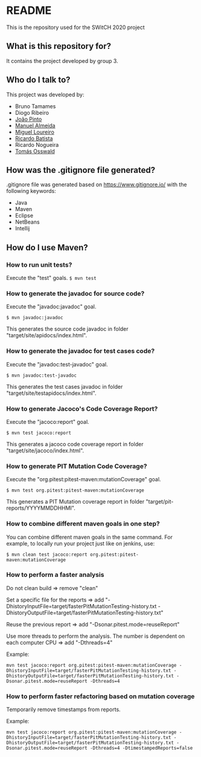 # README #

This is the repository used for the SWitCH 2020 project

## What is this repository for? ##

It contains the project developed by group 3.

## Who do I talk to? ##

This project was developed by:
* Bruno Tamames 
* Diogo Ribeiro 
* [João Pinto](https://github.com/joaoduartepinto) 
* [Manuel Almeida](https://github.com/1201770) 
* [Miguel Loureiro](https://github.com/mloureiro1181945) 
* [Ricardo Batista](https://github.com/dev-rbatista) 
* Ricardo Nogueira 
* [Tomás Osswald](https://github.com/tomas-osswald) 

## How was the .gitignore file generated? ##
.gitignore file was generated based on https://www.gitignore.io/ with the following keywords:
  - Java
  - Maven
  - Eclipse
  - NetBeans
  - Intellij

## How do I use Maven? ##

### How to run unit tests? ###
Execute the "test" goals.
`$ mvn test`

### How to generate the javadoc for source code? ###
Execute the "javadoc:javadoc" goal.

`$ mvn javadoc:javadoc`

This generates the source code javadoc in folder "target/site/apidocs/index.html".

### How to generate the javadoc for test cases code? ###
Execute the "javadoc:test-javadoc" goal.

`$ mvn javadoc:test-javadoc`

This generates the test cases javadoc in folder "target/site/testapidocs/index.html".

### How to generate Jacoco's Code Coverage Report? ###
Execute the "jacoco:report" goal.

`$ mvn test jacoco:report`

This generates a jacoco code coverage report in folder "target/site/jacoco/index.html".

### How to generate PIT Mutation Code Coverage? ###
Execute the "org.pitest:pitest-maven:mutationCoverage" goal.

`$ mvn test org.pitest:pitest-maven:mutationCoverage`

This generates a PIT Mutation coverage report in folder "target/pit-reports/YYYYMMDDHHMI".

### How to combine different maven goals in one step? ###
You can combine different maven goals in the same command. For example, to locally run your project just like on jenkins, use:

`$ mvn clean test jacoco:report org.pitest:pitest-maven:mutationCoverage`

### How to perform a faster analysis ###
Do not clean build => remove "clean"

Set a specific file for the reports => add "-DhistoryInputFile=target/fasterPitMutationTesting-history.txt -DhistoryOutputFile=target/fasterPitMutationTesting-history.txt"

Reuse the previous report => add "-Dsonar.pitest.mode=reuseReport"

Use more threads to perform the analysis. The number is dependent on each computer CPU => add "-Dthreads=4"

Example:

`mvn test jacoco:report org.pitest:pitest-maven:mutationCoverage -DhistoryInputFile=target/fasterPitMutationTesting-history.txt -DhistoryOutputFile=target/fasterPitMutationTesting-history.txt -Dsonar.pitest.mode=reuseReport -Dthreads=4`

### How to perform faster refactoring based on mutation coverage ###

Temporarily remove timestamps from reports.

Example:

`mvn test jacoco:report org.pitest:pitest-maven:mutationCoverage -DhistoryInputFile=target/fasterPitMutationTesting-history.txt -DhistoryOutputFile=target/fasterPitMutationTesting-history.txt -Dsonar.pitest.mode=reuseReport -Dthreads=4 -DtimestampedReports=false`
